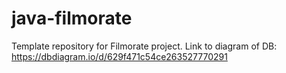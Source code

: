 # java-filmorate
Template repository for Filmorate project.
Link to diagram of DB:
https://dbdiagram.io/d/629f471c54ce263527770291